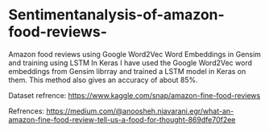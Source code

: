 # Sentimentanalysis-of-amazon-food-reviews-
Amazon food reviews using Google Word2Vec Word Embeddings in Gensim and training using LSTM In Keras
I have used the Google Word2Vec word embeddings from Gensim librray and trained a LSTM model in Keras on them. This method also gives an accuracy of about 85%.

Dataset refrence:
https://www.kaggle.com/snap/amazon-fine-food-reviews

Refrences:
https://medium.com/@anoosheh.niavarani.egr/what-an-amazon-fine-food-review-tell-us-a-food-for-thought-869dfe70f2ee


